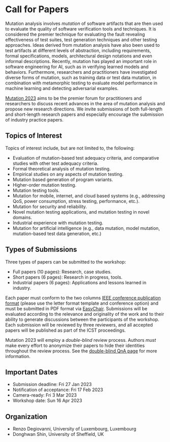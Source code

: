 # Call for Papers

Mutation analysis involves *mutation* of software artifacts that are then used to evaluate the quality of software verification tools and techniques. It is considered the premier technique for evaluating the fault revealing effectiveness of test suites, test generation techniques and other testing approaches. Ideas derived from mutation analysis have also been used to test artifacts at different levels of abstraction, including requirements, formal specifications, models, architectural design notations and even informal descriptions. Recently, mutation has played an important role in software engineering for AI, such as in verifying learned models and behaviors. Furthermore, researchers and practitioners have investigated diverse forms of mutation, such as training data or test data mutation, in combination with metamorphic testing to evaluate model performance in machine learning and detecting adversarial examples.

[Mutation 2023](https://mutation-workshop.github.io/2023/) aims to be the premier forum for practitioners and researchers to discuss recent advances in the area of mutation analysis and propose new research directions. We invite submissions of both full-length and short-length research papers and especially encourage the submission of industry practice papers.


## Topics of Interest

Topics of interest include, but are not limited to, the following:

- Evaluation of mutation-based test adequacy criteria, and comparative studies with other test adequacy criteria.
- Formal theoretical analysis of mutation testing.
- Empirical studies on any aspects of mutation testing.
- Mutation based generation of program variants.
- Higher-order mutation testing.
- Mutation testing tools.
- Mutation for mobile, internet, and cloud based systems (e.g., addressing QoS, power consumption, stress testing, performance, etc.).
- Mutation for security and reliability.
- Novel mutation testing applications, and mutation testing in novel domains.
- Industrial experience with mutation testing.
- Mutation for artificial intelligence (e.g., data mutation, model mutation, mutation-based test data generation, etc.)


## Types of Submissions

Three types of papers can be submitted to the workshop:

- Full papers (10 pages): Research, case studies.
- Short papers (6 pages): Research in progress, tools.
- Industrial papers (6 pages): Applications and lessons learned in industry.

Each paper must conform to the two columns [IEEE conference publication format](https://www.ieee.org/conferences/publishing/templates.html) (please use the letter format template and conference option) and must be submitted in PDF format via [EasyChair](https://easychair.org/conferences/?conf=mutation2023). 
Submissions will be evaluated according to the relevance and originality of the work and to their ability to generate discussions between the participants of the workshop. Each submission will be reviewed by three reviewers, and all accepted papers will be published as part of the ICST proceedings.

Mutation 2023 will employ a *double-blind* review process. 
Authors *must* make every effort to anonymize their papers to hide their identities throughout the review process.
See the <a href="https://conf.researchr.org/track/icst-2023/icst-2023-papers#Submitting-to-ICST2023-Q-A">double-blind QnA page</a> for more information. 


## Important Dates

- Submission deadline: Fri 27 Jan 2023
- Notification of acceptance: Fri 17 Feb 2023
- Camera-ready: Fri 3 Mar 2023
- Workshop date: Sun 16 Apr 2023


## Organization

- Renzo Degiovanni, University of Luxembourg, Luxembourg
- Donghwan Shin, University of Sheffield, UK
